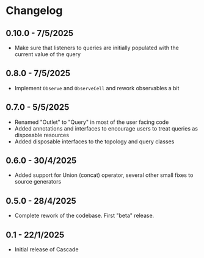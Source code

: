 # Changelog

## 0.10.0 - 7/5/2025
* Make sure that listeners to queries are initially populated with the current value of the query

## 0.8.0 - 7/5/2025
* Implement `Observe` and `ObserveCell` and rework observables a bit

## 0.7.0 - 5/5/2025
* Renamed "Outlet" to "Query" in most of the user facing code
* Added annotations and interfaces to encourage users to treat queries as disposable resources
* Added disposable interfaces to the topology and query classes

## 0.6.0 - 30/4/2025
* Added support for Union (concat) operator, several other small fixes to source generators

## 0.5.0 - 28/4/2025
* Complete rework of the codebase. First "beta" release.

## 0.1 - 22/1/2025

* Initial release of Cascade
